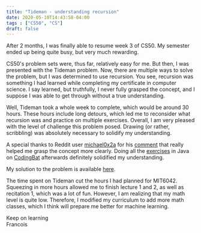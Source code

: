 ```yaml
---
title: "Tideman - understanding recursion"
date: 2020-05-10T14:43:58-04:00
tags : ["CS50", "CS"]
draft: false
---
```

After 2 months, I was finally able to resume week 3 of CS50. My semester ended up being quite busy, but very much rewarding.

CS50's problem sets were, thus far, relatively easy for me. But then, I was presented with the Tideman problem. Now, there are multiple ways to solve the problem, but I was determined to use recursion. You see, recursion was something I had learned while completing my certificate in computer science. I say learned, but truthfully, I never fully grasped the concept, and I suppose I was able to get through without a true understanding.

Well, Tideman took a whole week to complete, which would be around 30 hours. These hours include long detours, which led me to reconsider what recursion was and practice on multiple exercises. Overall, I am very pleased with the level of challenge this problem posed. Drawing (or rather, scribbling) was absolutely necessary to solidify my understanding.

A special thanks to Reddit user [michael0x2a](https://www.reddit.com/user/michael0x2a/) for his [comment](https://www.reddit.com/r/learnprogramming/comments/8m812d/i_dont_know_how_to_learn_recursion_is_it/dzm3x6o/?context=8&depth=9) that really helped me grasp the concept more clearly. Doing all the [exercises](https://codingbat.com/java/Recursion-1) in Java on [CodingBat](https://codingbat.com) afterwards definitely solidified my understanding. 

My solution to the problem is available [here](https://github.com/francoisdoanp/cscurriculum/blob/master/CS50/Problem%20Set%203/tideman.c).

The time spent on Tideman cut the hours I had planned for MIT6042. Squeezing in more hours allowed me to finish lecture 1 and 2, as well as recitation 1, which was a lot of fun. However, I am realizing that my math level is quite low. Therefore, I modified my curriculum to add more math classes, which I think will prepare me better for machine learning.

Keep on learning  
Francois

